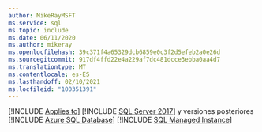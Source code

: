 ```yaml
---
author: MikeRayMSFT
ms.service: sql
ms.topic: include
ms.date: 06/11/2020
ms.author: mikeray
ms.openlocfilehash: 39c371f4a65329dcb6859e0c3f2d5efeb2a0e26d
ms.sourcegitcommit: 917df4ffd22e4a229af7dc481dcce3ebba0aa4d7
ms.translationtype: MT
ms.contentlocale: es-ES
ms.lasthandoff: 02/10/2021
ms.locfileid: "100351391"
---
```

[!INCLUDE [Applies to](../../includes/applies-md.md)] [!INCLUDE [SQL Server 2017](_ss2017.md)] y versiones posteriores [!INCLUDE [Azure SQL Database](../../includes/applies-to-version/_asdb.md)] [!INCLUDE [SQL Managed Instance](../../includes/applies-to-version/_asdbmi.md)]
